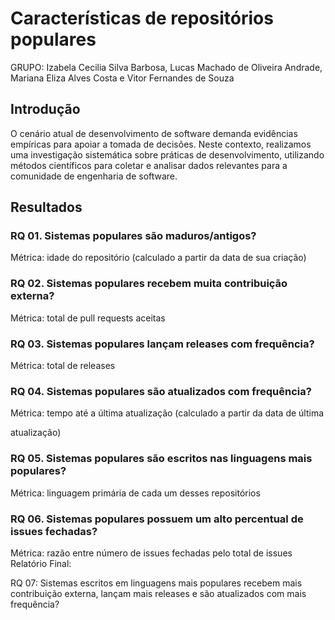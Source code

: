 # Características de repositórios populares


GRUPO: Izabela Cecilia Silva Barbosa, Lucas Machado de Oliveira Andrade, Mariana Eliza Alves Costa e Vitor Fernandes de Souza

## Introdução

O cenário atual de desenvolvimento de software demanda evidências empíricas para apoiar a tomada de decisões. Neste contexto, realizamos uma investigação sistemática sobre práticas de desenvolvimento, utilizando métodos científicos para coletar e analisar dados relevantes para a comunidade de engenharia de software.

## Resultados

### RQ 01. Sistemas populares são maduros/antigos?

Métrica: idade do repositório (calculado a partir da data de sua criação)

### RQ 02. Sistemas populares recebem muita contribuição externa?

Métrica: total de pull requests aceitas

### RQ 03. Sistemas populares lançam releases com frequência?

Métrica: total de releases

### RQ 04. Sistemas populares são atualizados com frequência?

Métrica: tempo até a última atualização (calculado a partir da data de última

atualização)

### RQ 05. Sistemas populares são escritos nas linguagens mais populares?

Métrica: linguagem primária de cada um desses repositórios

### RQ 06. Sistemas populares possuem um alto percentual de issues fechadas?

Métrica: razão entre número de issues fechadas pelo total de issues Relatório Final:

RQ 07: Sistemas escritos em linguagens mais populares recebem mais contribuição externa, lançam mais releases e são atualizados com mais frequência?


